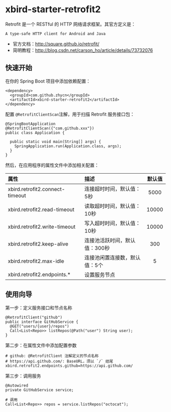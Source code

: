 # xbird-starter-retrofit2

Retrofit 是一个 RESTful 的 HTTP 网络请求框架。其官方定义是：

```
A type-safe HTTP client for Android and Java
```

- 官方文档：http://square.github.io/retrofit/
- 简明教程：http://blog.csdn.net/carson_ho/article/details/73732076

## 快速开始

在你的 Spring Boot 项目中添加依赖配置：

```
<dependency>
  <groupId>com.github.zhycn</groupId>
  <artifactId>xbird-starter-retrofit2</artifactId>
</dependency>
```

配置 `@RetrofitClientScan`注解，用于扫描 Retrofit 服务接口包：

```
@SpringBootApplication
@RetrofitClientScan({"com.github.xxx"})
public class Application {

  public static void main(String[] args) {
    SpringApplication.run(Application.class, args);
  }
}
```

然后，在应用程序的属性文件中添加相关配置：

| 属性 | 描述 | 默认值 |
|:---|:---|:---:|
| xbird.retrofit2.connect-timeout | 连接超时时间，默认值：5秒 | 5000 |
| xbird.retrofit2.read-timeout | 读取超时时间，默认值：10秒 | 10000 |
| xbird.retrofit2.write-timeout | 写入超时时间，默认值：10秒 | 10000 |
| xbird.retrofit2.keep-alive | 连接池活跃时间，默认值：300秒 | 300 |
| xbird.retrofit2.max-idle | 连接池闲置连接数，默认值：5个 | 5 |
| xbird.retrofit2.endpoints.* | 设置服务节点 |  |

## 使用向导

第一步：定义服务接口和节点名称

```
@RetrofitClient("github")
public interface GitHubService {
  @GET("users/{user}/repos")
  Call<List<Repo>> listRepos(@Path("user") String user);
}
```

第二步：在属性文件中添加配置参数

```
# github: @RetrofitClient 注解定义的节点名称
# https://api.github.com/: BaseURL，须以 `/` 结尾
xbird.retrofit2.endpoints.github=https://api.github.com/
```

第三步：调用服务

```
@Autowired
private GitHubService service;

# 调用
Call<List<Repo>> repos = service.listRepos("octocat");
```
